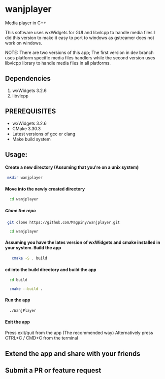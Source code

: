 # wanjplayer

Media player in C++

This software uses wxWidgets for GUI and libvlcpp to handle media files
I did this version to make it easy to port to windows as gstreamer does not work on windows.

NOTE: There are two versions of this app;
The first version in dev branch uses platform specific media files handlers 
while the second version uses libvlcpp library to handle media files in all
platforms.

## Dependencies
1. wxWidgets 3.2.6
2. libvlcpp

## PREREQUISITES
* wxWidgets 3.2.6
* CMake 3.30.3
* Latest versions of gcc or clang
* Make build system

## Usage:

#### Create a new directory (Assuming that you're on a unix system)
```bash
 mkdir wanjplayer
```
#### Move into the newly created directory
```bash
  cd wanjplayer
```
##### Clone the repo
```bash
 git clone https://github.com/Magpiny/wanjplayer.git
```

```bash
  cd wanjplayer
```
#### Assuming you have the lates version of wxWidgets and cmake installed in your system. Build the app
```bash
   cmake -S . build
```
#### cd into the build directory and build the app
```bash
  cd build
```
```bash
  cmake --build .
```

#### Run the app
```bash
  ./WanjPlayer
```
#### Exit the app
 Press exit/quit from the app (The recommended way)
 Alternatively press CTRL+C / CMD+C from the terminal

## Extend the app and share with your friends
## Submit a PR or feature request


